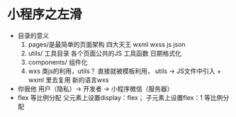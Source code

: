 # 小程序之左滑

- 目录的意义
  1. pages/是最简单的页面架构
    四大天王  wxml wxss js json 
  2. utils/
    工具目录
    各个页面公共的JS 工具函数  日期格式化
  3. components/
    组件化
  4. wxs 类js的利用，utils？ 
    直接就被模板利用，
    utils -> JS文件中引入 + wxml 里去复用
    新的语言wxs 
- 你我他
  用户（隐私）-> 开发者 -> 小程序微信（服务器）
- flex 等比例分配
   父元素上设置display：flex；
   子元素上设置flex：1 等比例分配
   
   
